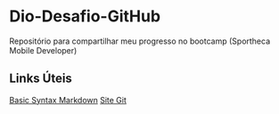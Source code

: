 # Dio-Desafio-GitHub
Repositório para compartilhar meu progresso no bootcamp (Sportheca Mobile Developer)

## Links Úteis
[Basic Syntax Markdown](https://www.markdownguide.org/basic-syntax/)
[Site Git](https://git-scm.com/)
